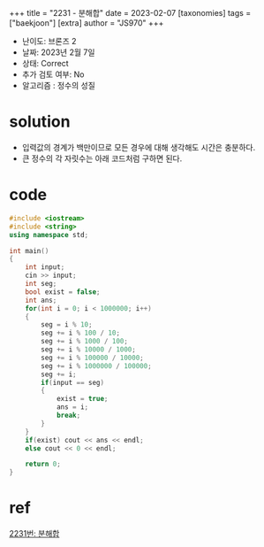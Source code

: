 +++
title = "2231 - 분해합"
date = 2023-02-07
[taxonomies]
tags = ["baekjoon"]
[extra]
author = "JS970"
+++

- 난이도: 브론즈 2
- 날짜: 2023년 2월 7일
- 상태: Correct
- 추가 검토 여부: No
- 알고리즘 : 정수의 성질

# solution

- 입력값의 경계가 백만이므로 모든 경우에 대해 생각해도 시간은 충분하다.
- 큰 정수의 각 자릿수는 아래 코드처럼 구하면 된다.

# code

```cpp
#include <iostream>
#include <string>
using namespace std;

int main()
{
    int input;
    cin >> input;
    int seg;
    bool exist = false;
    int ans;
    for(int i = 0; i < 1000000; i++)
    {
        seg = i % 10;
        seg += i % 100 / 10;
        seg += i % 1000 / 100;
        seg += i % 10000 / 1000;
        seg += i % 100000 / 10000;
        seg += i % 1000000 / 100000;
        seg += i;
        if(input == seg)
        {
            exist = true;
            ans = i;
            break;
        }
    }
    if(exist) cout << ans << endl;
    else cout << 0 << endl;

    return 0;
}
```

# ref

[2231번: 분해합](https://www.acmicpc.net/problem/2231)